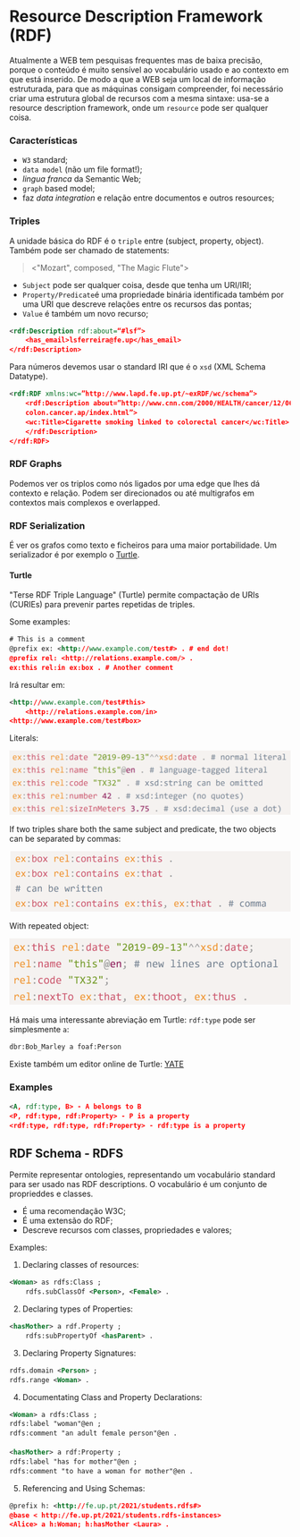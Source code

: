 # Resource Description Framework (RDF)

Atualmente a WEB tem pesquisas frequentes mas de baixa precisão, porque o conteúdo é muito sensível ao vocabulário usado e ao contexto em que está inserido. De modo a que a WEB seja um local de informação estruturada, para que as máquinas consigam compreender, foi necessário criar uma estrutura global de recursos com a mesma sintaxe: usa-se a resource description framework, onde um `resource` pode ser qualquer coisa.

### Características

-  `W3` standard;
-  `data model` (não um file format!);
- *lingua franca* da Semantic Web;
- `graph` based model;
- faz *data integration* e relação entre documentos e outros resources;

### Triples

A unidade básica do RDF é o `triple` entre (subject, property, object). Também pode ser chamado de statements:

> <"Mozart", composed, "The Magic Flute"> <br>

- `Subject` pode ser qualquer coisa, desde que tenha um URI/IRI;
- `Property/Predicate`é uma propriedade binária identificada também por uma URI que descreve relações entre os recursos das pontas;
- `Value` é também um novo recurso;

```xml
<rdf:Description rdf:about=“#lsf”>
    <has_email>lsferreira@fe.up</has_email>
</rdf:Description>
```

Para números devemos usar o standard IRI que é o `xsd` (XML Schema Datatype).

```xml
<rdf:RDF xmlns:wc=”http://www.lapd.fe.up.pt/~exRDF/wc/schema”>
    <rdf:Description about=”http://www.cnn.com/2000/HEALTH/cancer/12/06/
    colon.cancer.ap/index.html”>
    <wc:Title>Cigarette smoking linked to colorectal cancer</wc:Title>
    </rdf:Description>
</rdf:RDF>
```

### RDF Graphs

Podemos ver os triplos como nós ligados por uma edge que lhes dá contexto e relação. Podem ser direcionados ou até multigrafos em contextos mais complexos e overlapped.

### RDF Serialization

É ver os grafos como texto e ficheiros para uma maior portabilidade. Um serializador é por exemplo o [Turtle](https://www.w3.org/TR/turtle/).

#### Turtle

"Terse RDF Triple Language" (Turtle) permite compactação de URIs (CURIEs) para prevenir partes repetidas de triples. 

Some examples:

```xml
# This is a comment
@prefix ex: <http://www.example.com/test#> . # end dot!
@prefix rel: <http://relations.example.com/> .
ex:this rel:in ex:box . # Another comment
```

Irá resultar em:

```xml
<http://www.example.com/test#this>
    <http://relations.example.com/in>
<http://www.example.com/test#box>
```

Literals:

![Turtle literals](../Images/Turtle-literals.png)

If two triples share both the same subject and predicate, the two objects can be separated by commas:

![Triple with same subject and predicate](../Images/Turtle-same.png)

With repeated object:

![Turtle with repeated objects](../Images/Turtle-object.png)

Há mais uma interessante abreviação em Turtle: `rdf:type` pode ser simplesmente `a`:

```rdf
dbr:Bob_Marley a foaf:Person
```

Existe também um editor online de Turtle: [YATE](https://perfectkb.github.io/yate/)

### Examples

```xml
<A, rdf:type, B> - A belongs to B
<P, rdf:type, rdf:Property> - P is a property
<rdf:type, rdf:type, rdf:Property> - rdf:type is a property
```

## RDF Schema - RDFS

Permite representar ontologies, representando um vocabulário standard para ser usado nas RDF descriptions. O vocabulário é um conjunto de proprieddes e classes.

- É uma recomendação W3C;
- É uma extensão do RDF;
- Descreve recursos com classes, propriedades e valores;

Examples:

1. Declaring classes of resources:

```xml
<Woman> as rdfs:Class ;
    rdfs.subClassOf <Person>, <Female> .
```

2. Declaring types of Properties:

```xml
<hasMother> a rdf.Property ;
    rdfs:subPropertyOf <hasParent> .
```

3. Declaring Property Signatures:

```xml
rdfs.domain <Person> ;
rdfs.range <Woman> .
```

4. Documentating Class and Property Declarations:

```xml
<Woman> a rdfs:Class ;
rdfs:label "woman"@en ;
rdfs:comment "an adult female person"@en .

<hasMother> a rdf:Property ;
rdfs:label "has for mother"@en ;
rdfs:comment "to have a woman for mother"@en .
```

5. Referencing and Using Schemas:

```xml
@prefix h: <http://fe.up.pt/2021/students.rdfs#>
@base < http://fe.up.pt/2021/students.rdfs-instances>
<Alice> a h:Woman; h:hasMother <Laura> .
```